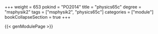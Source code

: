 +++
weight = 653
pokind = "PO2014"
title = "physics65c"
degree = "msphysik2"
tags = ["msphysik2", "physics65c"]
categories = ["module"]
bookCollapseSection = true
+++

{{< genModulePage >}}
